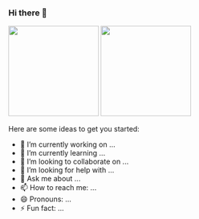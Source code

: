 ### Hi there 👋

<div class="scores">
  <img height="180em" src="https://github-readme-stats.vercel.app/api?username=mardevs&show_icons=true&theme=dark&title_color=#66D37E">
  <img height="180em" src="https://github-readme-stats.vercel.app/api/top-langs/?username=markdevs=compact&theme=dark&title_color=#66D37E"> 
</div>


Here are some ideas to get you started:

- 🔭 I’m currently working on ...
- 🌱 I’m currently learning ...
- 👯 I’m looking to collaborate on ...
- 🤔 I’m looking for help with ...
- 💬 Ask me about ...
- 📫 How to reach me: ...
- 😄 Pronouns: ...
- ⚡ Fun fact: ...

